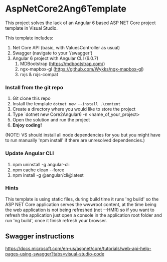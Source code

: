 # AspNetCore2Ang6Template
This project solves the lack of an Angular 6 based ASP NET Core project template in Visual Studio. 

This template includes:

1. Net Core API (basic, with ValuesController as usual)
2. Swagger (navigate to your '/swagger')
3. Angular 6 project with Angular CLI (6.0.7) 
	1. MDBootstrap (https://mdbootstrap.com/)
	2. ngx-mapbox-gl (https://github.com/Wykks/ngx-mapbox-gl)
	3. rxjs & rxjs-compat

### Install from the git repo

1. Git clone this repo
1. Install the template `dotnet new --install .\content`
1. Create a directory where you would like to store the project
1. Type `dotnet new Core2Angular6 -n <name_of_your_project>
1. Open the solution and run the project
1. **Enjoy coding!**

(NOTE: VS should install all node dependencies for you but you might have to run manually 'npm install' if there are unresolved dependencies.)

### Update Angular CLI
1. npm uninstall -g angular-cli
1. npm cache clean --force 
1. npm install -g @angular/cli@latest

### Hints
This template is using static files, during build time it runs 'ng build' so the ASP NET Core application serves the wwwroot content, at the time being the web application is not being refreshed (not --HMR) so if you want to refresh the application just open a console in the application root folder and run 'ng build', once it finish refresh your browser.

## Swagger instructions

https://docs.microsoft.com/en-us/aspnet/core/tutorials/web-api-help-pages-using-swagger?tabs=visual-studio-code


